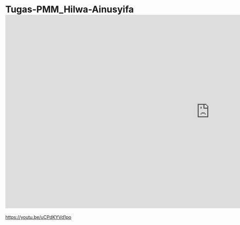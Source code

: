 # Tugas-PMM_Hilwa-Ainusyifa <iframe scrolling="no" title="Sudut Lingkaran" src="https://www.geogebra.org/material/iframe/id/gfsqezwj/width/1272/height/604/border/888888/sfsb/true/smb/false/stb/false/stbh/false/ai/false/asb/false/sri/false/rc/false/ld/false/sdz/false/ctl/false" width="1272px" height="604px" style="border:0px;"> </iframe>
https://youtu.be/uCPdKYVd1po

